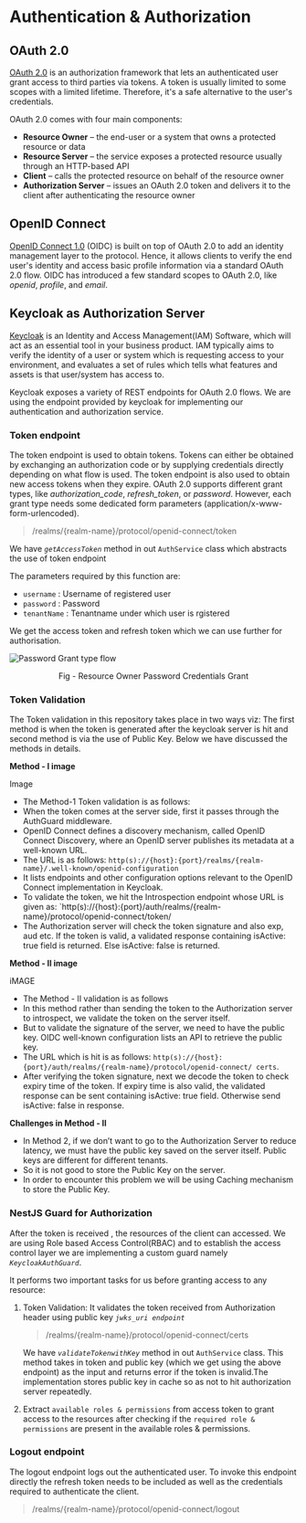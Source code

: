 # Authentication & Authorization

## OAuth 2.0
[OAuth 2.0](https://datatracker.ietf.org/doc/html/rfc6749) is an authorization framework that lets an authenticated user grant access to third parties via tokens. A token is usually limited to some scopes with a limited lifetime. Therefore, it's a safe alternative to the user's credentials.

OAuth 2.0 comes with four main components:

- **Resource Owner** – the end-user or a system that owns a protected resource or data
- **Resource Server** – the service exposes a protected resource usually through an HTTP-based API
- **Client** – calls the protected resource on behalf of the resource owner
- **Authorization Server** – issues an OAuth 2.0 token and delivers it to the client after authenticating the resource owner

## OpenID Connect

[OpenID Connect 1.0](https://openid.net/connect/) (OIDC) is built on top of OAuth 2.0 to add an identity management layer to the protocol. Hence, it allows clients to verify the end user's identity and access basic profile information via a standard OAuth 2.0 flow. OIDC has introduced a few standard scopes to OAuth 2.0, like *openid*, *profile*, and *email*.

## Keycloak as Authorization Server
[Keycloak](http://www.keycloak.org/) is an Identity and Access Management(IAM) Software, which will act as an essential tool in your business product. IAM typically aims to verify the identity of a user or system which is requesting access to your environment, and evaluates a set of rules which tells what features and assets is that user/system has access to.

Keycloak exposes a variety of REST endpoints for OAuth 2.0 flows. We are using the endpoint provided by keycloak for implementing our authentication and authorization service.

### **Token endpoint**

The token endpoint is used to obtain tokens. Tokens can either be obtained by exchanging an authorization code or by supplying credentials directly depending on what flow is used. The token endpoint is also used to obtain new access tokens when they expire. OAuth 2.0 supports different grant types, like *authorization_code*, *refresh_token*, or *password*. However, each grant type needs some dedicated form parameters (application/x-www-form-urlencoded).

> /realms/{realm-name}/protocol/openid-connect/token

We have *`getAccessToken`* method in out `AuthService` class which abstracts the use of token endpoint

The parameters required by this function are:

- `username` : Username of registered user
- `password` : Password
- `tenantName` : Tenantname under which user is rgistered

We get the access token and refresh token which we can use further for authorisation.

![Password Grant type flow](https://user-images.githubusercontent.com/87794374/156330776-51298fe8-efa4-41fa-9a16-8782563a2105.png)
<p align = "center">Fig - Resource Owner Password Credentials Grant</p>

### **Token Validation**
The Token validation in this repository takes place in two ways viz: The first method is when the token is generated after the keycloak server is hit and second method is via the use of Public Key. Below we have discussed the methods in details.

**Method - I image**


Image
- The Method-1 Token validation is as follows: 
- When the token comes at the server side, first it passes through the AuthGuard    middleware.
- OpenID Connect defines a discovery mechanism, called OpenID Connect Discovery,   where an OpenID server publishes its metadata at a well-known URL.
- The URL is as follows: `http(s)://{host}:{port}/realms/{realm-name}/.well-known/openid-configuration`
- It lists endpoints and other configuration options relevant to the OpenID Connect implementation in Keycloak. 
- To validate the token, we hit the Introspection endpoint whose URL is given as: `http(s)://{host}:{port}/auth/realms/{realm-name}/protocol/openid-connect/token/
- The Authorization server will check the token signature and also exp, aud etc. If the token is valid, a validated response containing isActive: true field is returned. Else isActive: false is returned.

**Method - II image**

iMAGE
- The Method - II validation is as follows
- In this method rather than sending the token to the Authorization server to introspect, we validate the token on the server itself.
- But to validate the signature of the server, we need to have the public key. OIDC well-known configuration lists an API to retrieve the public key.
- The URL which is hit is as follows: `http(s)://{host}:{port}/auth/realms/{realm-name}/protocol/openid-connect/
certs`.
- After verifying the token signature, next we decode the token to check expiry time of the token. If expiry time is also valid, the validated response can be sent containing isActive: true field. Otherwise send isActive: false in response.

**Challenges in Method - II**
- In Method 2, if we don’t want to go to the Authorization Server to reduce latency, we must have the public key saved on the server itself. Public keys are different for different tenants. 
- So it is not good to store the Public Key on the server. 
- In order to encounter this problem we will be using Caching mechanism to store the Public Key.

### **NestJS Guard for Authorization**

After the token is received , the resources of the client can accessed. We are using Role based Access Control(RBAC) and to establish the access control layer we are implementing a custom guard namely *`KeycloakAuthGuard`*.

It performs two important tasks for us before granting access to any resource:

1. Token Validation: It validates the token received from Authorization header using public key *`jwks_uri endpoint`*
    > /realms/{realm-name}/protocol/openid-connect/certs

    We have *`validateTokenwithKey`* method in out `AuthService` class.  This method takes in token and public key (which we get using the above endpoint) as the input and returns error if the token is invalid.The implementation stores public key in cache so as not to hit authorization server repeatedly.

2. Extract `available roles & permissions` from access token to grant access to the resources after checking if the `required role & permissions` are present in the available roles & permissions.

### **Logout endpoint**
The logout endpoint logs out the authenticated user. To invoke this endpoint directly the refresh token needs to be included as well as the credentials required to authenticate the client.

> /realms/{realm-name}/protocol/openid-connect/logout

